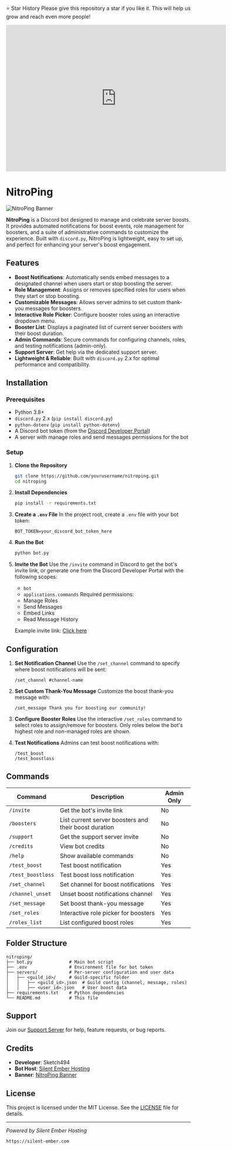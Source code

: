 ⭐️ Star History
 Please give this repository a star if you like it. This will help us grow and reach even more people!

<iframe style="width:100%;height:auto;min-width:600px;min-height:400px;" src="https://www.star-history.com/embed?secret=Z2l0aHViX3BhdF8xMUFSR1RFRFEwVVlPeExlRmh0SHVwX2JUTVI1MjVhNXY5SHVQekx1OWxkSkl4WFdFRk9OVVhteXFEZ2F6RGpuU3BIU0JaU0c1TFdLNzJ3MVRL#Silent-Ember/NitroPing&Date" frameBorder="0"></iframe>

# NitroPing

![NitroPing Banner](https://i.ibb.co/jkCBJ2RK/71505-booster-gem-24months.png)

**NitroPing** is a Discord bot designed to manage and celebrate server boosts. It provides automated notifications for boost events, role management for boosters, and a suite of administrative commands to customize the experience. Built with `discord.py`, NitroPing is lightweight, easy to set up, and perfect for enhancing your server's boost engagement.

## Features

- **Boost Notifications**: Automatically sends embed messages to a designated channel when users start or stop boosting the server.
- **Role Management**: Assigns or removes specified roles for users when they start or stop boosting.
- **Customizable Messages**: Allows server admins to set custom thank-you messages for boosters.
- **Interactive Role Picker**: Configure booster roles using an interactive dropdown menu.
- **Booster List**: Displays a paginated list of current server boosters with their boost duration.
- **Admin Commands**: Secure commands for configuring channels, roles, and testing notifications (admin-only).
- **Support Server**: Get help via the dedicated support server.
- **Lightweight & Reliable**: Built with `discord.py` 2.x for optimal performance and compatibility.

## Installation

### Prerequisites
- Python 3.8+
- `discord.py` 2.x (`pip install discord.py`)
- `python-dotenv` (`pip install python-dotenv`)
- A Discord bot token (from the [Discord Developer Portal](https://discord.com/developers/applications))
- A server with manage roles and send messages permissions for the bot

### Setup
1. **Clone the Repository**
   ```bash
   git clone https://github.com/yourusername/nitroping.git
   cd nitroping
   ```

2. **Install Dependencies**
   ```bash
   pip install -r requirements.txt
   ```

3. **Create a `.env` File**
   In the project root, create a `.env` file with your bot token:
   ```
   BOT_TOKEN=your_discord_bot_token_here
   ```

4. **Run the Bot**
   ```bash
   python bot.py
   ```

5. **Invite the Bot**
   Use the `/invite` command in Discord to get the bot's invite link, or generate one from the Discord Developer Portal with the following scopes:
   - `bot`
   - `applications.commands`
   Required permissions:
   - Manage Roles
   - Send Messages
   - Embed Links
   - Read Message History

   Example invite link: [Click here](https://discord.com/oauth2/authorize?client_id=1411081092689166460&permissions=268438544&scope=bot%20application.commands)

## Configuration

1. **Set Notification Channel**
   Use the `/set_channel` command to specify where boost notifications will be sent:
   ```
   /set_channel #channel-name
   ```

2. **Set Custom Thank-You Message**
   Customize the boost thank-you message with:
   ```
   /set_message Thank you for boosting our community!
   ```

3. **Configure Booster Roles**
   Use the interactive `/set_roles` command to select roles to assign/remove for boosters. Only roles below the bot's highest role and non-managed roles are shown.

4. **Test Notifications**
   Admins can test boost notifications with:
   ```
   /test_boost
   /test_boostloss
   ```

## Commands

| Command            | Description                                          | Admin Only |
|--------------------|-----------------------------------------------------|------------|
| `/invite`          | Get the bot's invite link                           | No         |
| `/boosters`        | List current server boosters and their boost duration | No         |
| `/support`         | Get the support server invite                       | No         |
| `/credits`         | View bot credits                                    | No         |
| `/help`            | Show available commands                             | No         |
| `/test_boost`      | Test boost notification                             | Yes        |
| `/test_boostloss`  | Test boost loss notification                        | Yes        |
| `/set_channel`     | Set channel for boost notifications                 | Yes        |
| `/channel_unset`   | Unset boost notifications channel                   | Yes        |
| `/set_message`     | Set boost thank-you message                         | Yes        |
| `/set_roles`       | Interactive role picker for boosters                | Yes        |
| `/roles_list`      | List configured boost roles                         | Yes        |

## Folder Structure

```
nitroping/
├── bot.py              # Main bot script
├── .env                # Environment file for bot token
├── servers/            # Per-server configuration and user data
│   ├── <guild_id>/     # Guild-specific folder
│   │   ├── <guild_id>.json  # Guild config (channel, message, roles)
│   │   ├── <user_id>.json   # User boost data
├── requirements.txt    # Python dependencies
└── README.md           # This file
```

## Support

Join our [Support Server](https://discord.gg/Y64smue5uZ) for help, feature requests, or bug reports.

## Credits

- **Developer**: Sketch494
- **Bot Host**: [Silent Ember Hosting](https://silent-ember.com/)
- **Banner**: [NitroPing Banner](https://i.ibb.co/6QfPTnh/1credits.png)

## License

This project is licensed under the MIT License. See the [LICENSE](LICENSE) file for details.

---

*Powered by Silent Ember Hosting*
```
https://silent-ember.com
```
